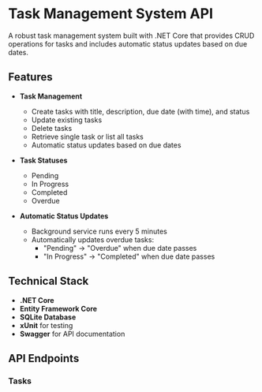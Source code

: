 # Task Management System API

A robust task management system built with .NET Core that provides CRUD operations for tasks and includes automatic status updates based on due dates.

## Features

- **Task Management**
  - Create tasks with title, description, due date (with time), and status
  - Update existing tasks
  - Delete tasks
  - Retrieve single task or list all tasks
  - Automatic status updates based on due dates

- **Task Statuses**
  - Pending
  - In Progress
  - Completed
  - Overdue

- **Automatic Status Updates**
  - Background service runs every 5 minutes
  - Automatically updates overdue tasks:
    - "Pending" → "Overdue" when due date passes
    - "In Progress" → "Completed" when due date passes

## Technical Stack

- **.NET Core**
- **Entity Framework Core**
- **SQLite Database**
- **xUnit** for testing
- **Swagger** for API documentation

## API Endpoints

### Tasks